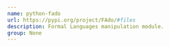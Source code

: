 ```yaml
---
name: python-fado
url: https://pypi.org/project/FAdo/#files
description: Formal Languages manipulation module.
group: None
---
```

